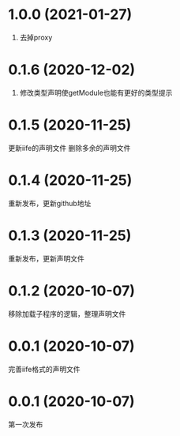 

# 1.0.0 (2021-01-27)
1. 去掉proxy

# 0.1.6 (2020-12-02)
1. 修改类型声明使getModule也能有更好的类型提示

# 0.1.5 (2020-11-25)
更新iife的声明文件
删除多余的声明文件

# 0.1.4 (2020-11-25)
重新发布，更新github地址

# 0.1.3 (2020-11-25)
重新发布，更新声明文件

# 0.1.2 (2020-10-07)
移除加载子程序的逻辑，整理声明文件

# 0.0.1 (2020-10-07)
完善iife格式的声明文件

# 0.0.1 (2020-10-07)
第一次发布